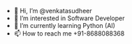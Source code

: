 - 👋 Hi, I’m @venkatasudheer
- 👀 I’m interested in Software Developer 
- 🌱 I’m currently learning Python (AI)
- 📫 How to reach me +91-8688088368

<!---
venkatasudheer/venkatasudheer is a ✨ special ✨ repository because its `README.md` (this file) appears on your GitHub profile.
You can click the Preview link to take a look at your changes.
--->
